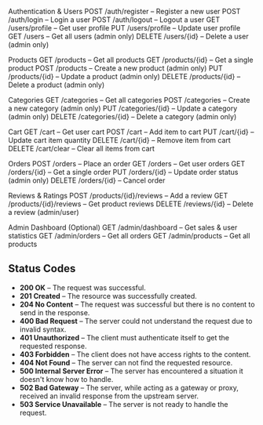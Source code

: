 Authentication & Users
POST /auth/register – Register a new user
POST /auth/login – Login a user
POST /auth/logout – Logout a user
GET /users/profile – Get user profile
PUT /users/profile – Update user profile
GET /users – Get all users (admin only)
DELETE /users/{id} – Delete a user (admin only)

Products
GET /products – Get all products
GET /products/{id} – Get a single product
POST /products – Create a new product (admin only)
PUT /products/{id} – Update a product (admin only)
DELETE /products/{id} – Delete a product (admin only)

Categories
GET /categories – Get all categories
POST /categories – Create a new category (admin only)
PUT /categories/{id} – Update a category (admin only)
DELETE /categories/{id} – Delete a category (admin only)

Cart
GET /cart – Get user cart
POST /cart – Add item to cart
PUT /cart/{id} – Update cart item quantity
DELETE /cart/{id} – Remove item from cart
DELETE /cart/clear – Clear all items from cart

Orders
POST /orders – Place an order
GET /orders – Get user orders
GET /orders/{id} – Get a single order
PUT /orders/{id} – Update order status (admin only)
DELETE /orders/{id} – Cancel order

Reviews & Ratings
POST /products/{id}/reviews – Add a review
GET /products/{id}/reviews – Get product reviews
DELETE /reviews/{id} – Delete a review (admin/user)

Admin Dashboard (Optional)
GET /admin/dashboard – Get sales & user statistics
GET /admin/orders – Get all orders
GET /admin/products – Get all products

## Status Codes

- **200 OK** – The request was successful.
- **201 Created** – The resource was successfully created.
- **204 No Content** – The request was successful but there is no content to send in the response.
- **400 Bad Request** – The server could not understand the request due to invalid syntax.
- **401 Unauthorized** – The client must authenticate itself to get the requested response.
- **403 Forbidden** – The client does not have access rights to the content.
- **404 Not Found** – The server can not find the requested resource.
- **500 Internal Server Error** – The server has encountered a situation it doesn't know how to handle.
- **502 Bad Gateway** – The server, while acting as a gateway or proxy, received an invalid response from the upstream server.
- **503 Service Unavailable** – The server is not ready to handle the request.
